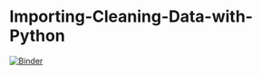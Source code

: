 # Importing-Cleaning-Data-with-Python
[![Binder](https://mybinder.org/badge_logo.svg)](https://mybinder.org/v2/gh/hellofatty/Importing-Cleaning-Data-with-Python/master)
